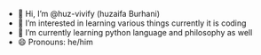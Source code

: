 - 👋 Hi, I’m @huz-vivify (huzaifa Burhani)
- 👀 I’m interested in learning various things currently it is coding
- 🌱 I’m currently learning python language and philosophy as well
- 😄 Pronouns: he/him

<!---
huz-vivify/huz-vivify is a ✨ special ✨ repository because its `README.md` (this file) appears on your GitHub profile.
You can click the Preview link to take a look at your changes.
--->
